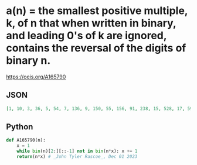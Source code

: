 # a\(n\) \= the smallest positive multiple, k, of n that when written in binary, and leading 0's of k are ignored, contains the reversal of the digits of binary n\.
https://oeis.org/A165790
## JSON
```JSON
[1, 10, 3, 36, 5, 54, 7, 136, 9, 150, 55, 156, 91, 238, 15, 528, 17, 594, 57, 300, 21, 154, 253, 792, 275, 598, 27, 924, 87, 990, 31, 2080, 33, 2210, 455, 2124, 333, 1330, 741, 2600, 1189, 2394, 215, 308, 45, 1978, 893, 2160, 931, 550, 51, 2236, 689, 1134, 495]
```
## Python
```Python
def A165790(n):
    x = 1
    while bin(n)[2:][::-1] not in bin(n*x): x += 1
    return(n*x) # _John Tyler Rascoe_, Dec 01 2023
```
